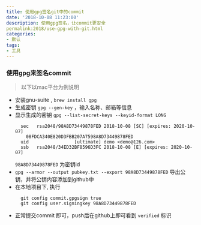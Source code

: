 ```yaml
---
title: 使用gpg签名git中的commit
date: '2018-10-08 11:23:00'
description: 使用gpg签名，让commit更安全
permalink:2018/use-gpg-with-git.html
categories:
- 默认
tags:
- 工具
---
```


### 使用gpg来签名commit
> 以下以mac平台为例说明

* 安装gnu-suite , ```brew install gpg```
* 生成密钥 ```gpg --gen-key``` ，输入名称、邮箱等信息
* 显示生成的密钥 ```gpg --list-secret-keys --keyid-format LONG```
  ```
    sec   rsa2048/98A8D73449878FED 2018-10-08 [SC] [expires: 2020-10-07]
      08FDCA340E820D3FBB207A7598A8D73449878FED
    uid                 [ultimate] demo <demo@126.com>
    ssb   rsa2048/34ED32BF8596D3FC 2018-10-08 [E] [expires: 2020-10-07]
  ```
  ```98A8D73449878FED``` 为密钥id
* ```gpg --armor --output pubkey.txt --export 98A8D73449878FED``` 导出公钥，并将公钥内容添加到github中
* 在本地项目下, 执行 
  ```
    git config commit.gpgsign true
    git config user.signingkey 98A8D73449878FED
  ```
* 正常提交commit 即可，push后在github上即可看到 ```verified``` 标识

